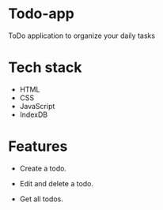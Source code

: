 # Todo-app 
ToDo application to organize your daily tasks <br />
# Tech stack
 - HTML
 - CSS
 - JavaScript
 - IndexDB
# Features
 - Create a todo.

 - Edit and delete a todo.

 - Get all todos.
